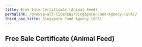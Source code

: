 ```yaml
---
title: Free Sale Certificate (Animal Feed)
permalink: /browse-all-licences/Singapore-Food-Agency-(SFA)/
third_nav_title: Singapore Food Agency (SFA)
---
```

## Free Sale Certificate (Animal Feed)

